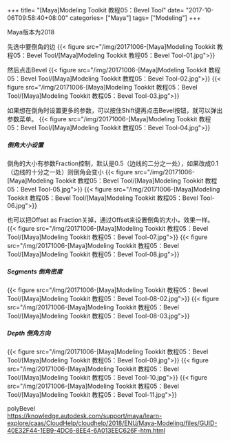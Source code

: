 +++
title= "[Maya]Modeling Toolkit 教程05：Bevel Tool"
date= "2017-10-06T09:58:40+08:00"
categories= ["Maya"]
tags= ["Modeling"]
+++

Maya版本为2018

先选中要倒角的边
{{< figure src="/img/20171006-[Maya]Modeling Tookkit 教程05：Bevel Tool/[Maya]Modeling Tookkit 教程05：Bevel Tool-01.jpg">}}


然后点击Bevel
{{< figure src="/img/20171006-[Maya]Modeling Tookkit 教程05：Bevel Tool/[Maya]Modeling Tookkit 教程05：Bevel Tool-02.jpg">}}
{{< figure src="/img/20171006-[Maya]Modeling Tookkit 教程05：Bevel Tool/[Maya]Modeling Tookkit 教程05：Bevel Tool-03.jpg">}}

如果想在倒角时设置更多的参数，可以按住Shift键再点击Bevel按钮，就可以弹出参数菜单。
{{< figure src="/img/20171006-[Maya]Modeling Tookkit 教程05：Bevel Tool/[Maya]Modeling Tookkit 教程05：Bevel Tool-04.jpg">}}

##### 倒角大小设置
倒角的大小有参数Fraction控制，默认是0.5（边线的二分之一处），如果改成0.1（边线的十分之一处）则倒角会变小
{{< figure src="/img/20171006-[Maya]Modeling Tookkit 教程05：Bevel Tool/[Maya]Modeling Tookkit 教程05：Bevel Tool-05.jpg">}}
{{< figure src="/img/20171006-[Maya]Modeling Tookkit 教程05：Bevel Tool/[Maya]Modeling Tookkit 教程05：Bevel Tool-06.jpg">}}

也可以把Offset as Fraction关掉，通过Offset来设置倒角的大小，效果一样。
{{< figure src="/img/20171006-[Maya]Modeling Tookkit 教程05：Bevel Tool/[Maya]Modeling Tookkit 教程05：Bevel Tool-07.jpg">}}
{{< figure src="/img/20171006-[Maya]Modeling Tookkit 教程05：Bevel Tool/[Maya]Modeling Tookkit 教程05：Bevel Tool-08.jpg">}}

##### Segments 倒角密度
{{< figure src="/img/20171006-[Maya]Modeling Tookkit 教程05：Bevel Tool/[Maya]Modeling Tookkit 教程05：Bevel Tool-08-02.jpg">}}
{{< figure src="/img/20171006-[Maya]Modeling Tookkit 教程05：Bevel Tool/[Maya]Modeling Tookkit 教程05：Bevel Tool-08-03.jpg">}}

##### Depth 倒角方向
{{< figure src="/img/20171006-[Maya]Modeling Tookkit 教程05：Bevel Tool/[Maya]Modeling Tookkit 教程05：Bevel Tool-09.jpg">}}
{{< figure src="/img/20171006-[Maya]Modeling Tookkit 教程05：Bevel Tool/[Maya]Modeling Tookkit 教程05：Bevel Tool-10.jpg">}}
{{< figure src="/img/20171006-[Maya]Modeling Tookkit 教程05：Bevel Tool/[Maya]Modeling Tookkit 教程05：Bevel Tool-11.jpg">}}



polyBevel  
https://knowledge.autodesk.com/support/maya/learn-explore/caas/CloudHelp/cloudhelp/2018/ENU/Maya-Modeling/files/GUID-40E32F44-1EB9-4DC6-8EE4-6A013EEC626F-htm.html
